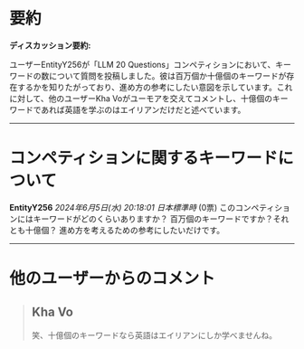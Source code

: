 # 要約 
**ディスカッション要約:**

ユーザーEntityY256が「LLM 20 Questions」コンペティションにおいて、キーワードの数について質問を投稿しました。彼は百万個か十億個のキーワードが存在するかを知りたがっており、進め方の参考にしたい意図を示しています。これに対して、他のユーザーKha Voがユーモアを交えてコメントし、十億個のキーワードであれば英語を学ぶのはエイリアンだけだと述べています。

---
# コンペティションに関するキーワードについて
**EntityY256** *2024年6月5日(水) 20:18:01 日本標準時* (0票)
このコンペティションにはキーワードがどのくらいありますか？
百万個のキーワードですか？それとも十億個？
進め方を考えるための参考にしたいだけです。

---
 # 他のユーザーからのコメント
> ## Kha Vo
> 
> 笑、十億個のキーワードなら英語はエイリアンにしか学べませんね。
